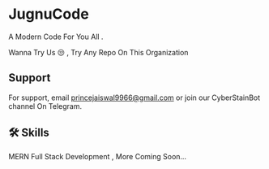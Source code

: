 
# JugnuCode

A Modern Code For You All .

Wanna Try Us 😒 , Try Any Repo On This Organization




## Support

For support, email princejaiswal9966@gmail.com or join our CyberStainBot channel On Telegram.


## 🛠 Skills
MERN Full Stack Development , More Coming Soon...

